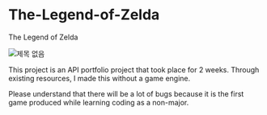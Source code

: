 # The-Legend-of-Zelda
The Legend of Zelda



![제목 없음](https://user-images.githubusercontent.com/106663427/176634829-286364d2-768c-47dc-b04b-4ce29b73f156.png)


This project is an API portfolio project that took place for 2 weeks. 
Through existing resources, I made this  without a game engine.

Please understand that there will be a lot of bugs because it is the first game produced while learning coding as a non-major.



